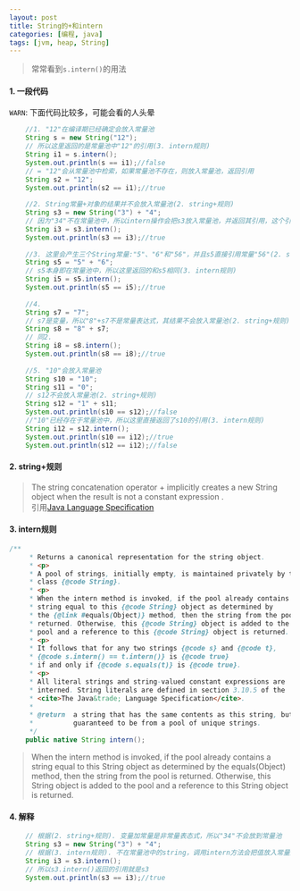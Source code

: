 ```yaml
---
layout: post
title: String的+和intern
categories: [编程, java]
tags: [jvm, heap, String]
---
```


> 常常看到`s.intern()`的用法

#### 1. 一段代码

`WARN`: 下面代码比较多，可能会看的人头晕

```java
    //1. "12"在编译期已经确定会放入常量池
    String s = new String("12");
    // 所以这里返回的是常量池中"12"的引用(3. intern规则)
    String i1 = s.intern();
    System.out.println(s == i1);//false
    // = "12"会从常量池中检索，如果常量池不存在，则放入常量池，返回引用
    String s2 = "12";
    System.out.println(s2 == i1);//true
    
    //2. String常量+对象的结果并不会放入常量池(2. string+规则)
    String s3 = new String("3") + "4";
    // 因为"34"不在常量池中，所以intern操作会把s3放入常量池，并返回其引用，这个引用和s3是相同的(3. intern规则)
    String i3 = s3.intern();
    System.out.println(s3 == i3);//true
    
    //3. 这里会产生三个String常量:"5"、"6"和"56"，并且s5直接引用常量"56"(2. string+规则)
    String s5 = "5" + "6";
    // s5本身即在常量池中，所以这里返回的和s5相同(3. intern规则)
    String i5 = s5.intern();
    System.out.println(s5 == i5);//true
    
    //4.
    String s7 = "7";
    // s7是变量，所以"8"+s7不是常量表达式，其结果不会放入常量池(2. string+规则)
    String s8 = "8" + s7;
    // 同2.
    String i8 = s8.intern();
    System.out.println(s8 == i8);//true
    
    //5. "10"会放入常量池
    String s10 = "10";
    String s11 = "0";
    // s12不会放入常量池(2. string+规则)
    String s12 = "1" + s11;
    System.out.println(s10 == s12);//false
    //"10"已经存在于常量池中，所以这里直接返回了s10的引用(3. intern规则)
    String i12 = s12.intern();
    System.out.println(s10 == i12);//true
    System.out.println(s12 == i12);//false
```

#### 2. string+规则
 
> The string concatenation operator + implicitly creates a new String object when the result is not a constant expression .   
> 引用[Java Language Specification](http://docs.oracle.com/javase/specs/jls/se8/html/jls-4.html#jls-4.3.3)


#### 3. intern规则

```java
/**
     * Returns a canonical representation for the string object.
     * <p>
     * A pool of strings, initially empty, is maintained privately by the
     * class {@code String}.
     * <p>
     * When the intern method is invoked, if the pool already contains a
     * string equal to this {@code String} object as determined by
     * the {@link #equals(Object)} method, then the string from the pool is
     * returned. Otherwise, this {@code String} object is added to the
     * pool and a reference to this {@code String} object is returned.
     * <p>
     * It follows that for any two strings {@code s} and {@code t},
     * {@code s.intern() == t.intern()} is {@code true}
     * if and only if {@code s.equals(t)} is {@code true}.
     * <p>
     * All literal strings and string-valued constant expressions are
     * interned. String literals are defined in section 3.10.5 of the
     * <cite>The Java&trade; Language Specification</cite>.
     *
     * @return  a string that has the same contents as this string, but is
     *          guaranteed to be from a pool of unique strings.
     */
    public native String intern();
```

> When the intern method is invoked, if the pool already contains a string equal to this String object as determined by the equals(Object) method, then the string from the pool is returned. Otherwise, this String object is added to the pool and a reference to this String object is returned.

#### 4. 解释

```java
    // 根据(2. string+规则). 变量加常量是非常量表态式，所以"34"不会放到常量池
    String s3 = new String("3") + "4";
    // 根据(3. intern规则). 不在常量池中的string，调用intern方法会把值放入常量池，并返回该对象的引用
    String i3 = s3.intern();
    // 所以s3.intern()返回的引用就是s3
    System.out.println(s3 == i3);//true
```

